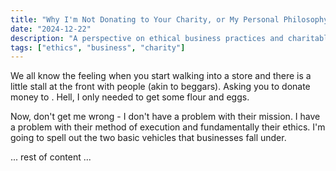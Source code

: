 ```yaml
---
title: "Why I'm Not Donating to Your Charity, or My Personal Philosophy on How to Ethically Run Companies"
date: "2024-12-22"
description: "A perspective on ethical business practices and charitable giving"
tags: ["ethics", "business", "charity"]
---
```


We all know the feeling when you start walking into a store and there is a little stall at the front with people (akin to beggars). Asking you to donate money to <insert some good cause>. Hell, I only needed to get some flour and eggs.

Now, don't get me wrong - I don't have a problem with their mission. I have a problem with their method of execution and fundamentally their ethics. I'm going to spell out the two basic vehicles that businesses fall under.

... rest of content ... 